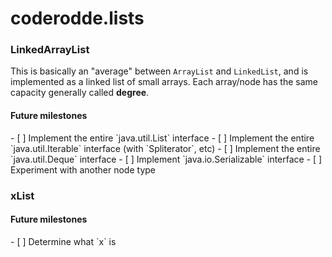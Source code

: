 # coderodde.lists
### LinkedArrayList
This is basically an "average" between `ArrayList` and `LinkedList`, and is implemented as a linked list of small arrays. Each array/node has the same capacity generally called __degree__.
<h4>Future milestones</h4>
- [ ] Implement the entire `java.util.List` interface
- [ ] Implement the entire `java.util.Iterable` interface (with `Spliterator`, etc)
- [ ] Implement the entire `java.util.Deque` interface
- [ ] Implement `java.io.Serializable` interface
- [ ] Experiment with another node type

### xList
<h4>Future milestones</h4>
- [ ] Determine what `x` is
